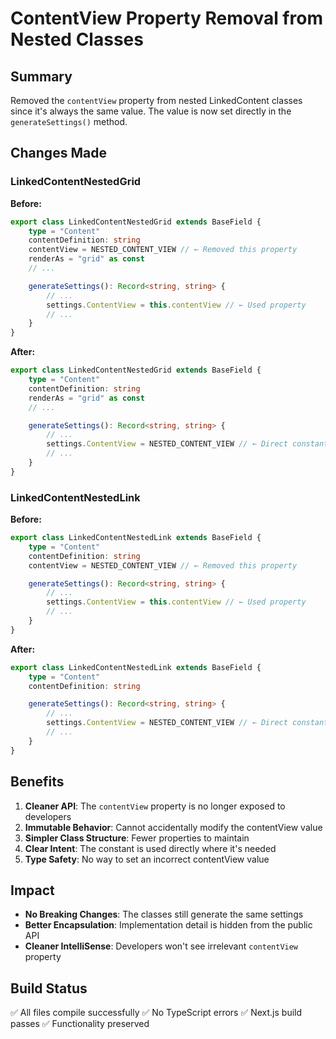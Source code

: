# ContentView Property Removal from Nested Classes

## Summary

Removed the `contentView` property from nested LinkedContent classes since it's always the same value. The value is now set directly in the `generateSettings()` method.

## Changes Made

### LinkedContentNestedGrid

**Before:**

```typescript
export class LinkedContentNestedGrid extends BaseField {
	type = "Content"
	contentDefinition: string
	contentView = NESTED_CONTENT_VIEW // ← Removed this property
	renderAs = "grid" as const
	// ...

	generateSettings(): Record<string, string> {
		// ...
		settings.ContentView = this.contentView // ← Used property
		// ...
	}
}
```

**After:**

```typescript
export class LinkedContentNestedGrid extends BaseField {
	type = "Content"
	contentDefinition: string
	renderAs = "grid" as const
	// ...

	generateSettings(): Record<string, string> {
		// ...
		settings.ContentView = NESTED_CONTENT_VIEW // ← Direct constant usage
		// ...
	}
}
```

### LinkedContentNestedLink

**Before:**

```typescript
export class LinkedContentNestedLink extends BaseField {
	type = "Content"
	contentDefinition: string
	contentView = NESTED_CONTENT_VIEW // ← Removed this property

	generateSettings(): Record<string, string> {
		// ...
		settings.ContentView = this.contentView // ← Used property
		// ...
	}
}
```

**After:**

```typescript
export class LinkedContentNestedLink extends BaseField {
	type = "Content"
	contentDefinition: string

	generateSettings(): Record<string, string> {
		// ...
		settings.ContentView = NESTED_CONTENT_VIEW // ← Direct constant usage
		// ...
	}
}
```

## Benefits

1. **Cleaner API**: The `contentView` property is no longer exposed to developers
2. **Immutable Behavior**: Cannot accidentally modify the contentView value
3. **Simpler Class Structure**: Fewer properties to maintain
4. **Clear Intent**: The constant is used directly where it's needed
5. **Type Safety**: No way to set an incorrect contentView value

## Impact

- **No Breaking Changes**: The classes still generate the same settings
- **Better Encapsulation**: Implementation detail is hidden from the public API
- **Cleaner IntelliSense**: Developers won't see irrelevant `contentView` property

## Build Status

✅ All files compile successfully
✅ No TypeScript errors
✅ Next.js build passes
✅ Functionality preserved
